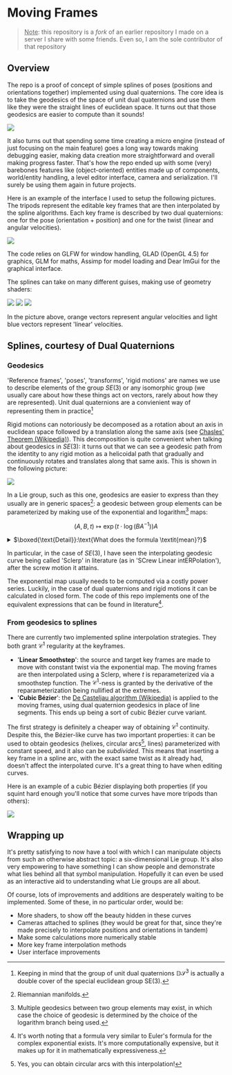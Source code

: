 # Moving Frames

$$
% If you see this text, then your browser isn't rendering LATEX, which is used for some symbols in this document. Try with a different browser!
$$

> <u>Note</u>: this repository is a *fork* of an earlier repository I made on a server I share with some friends. Even so, I am the sole contributor of that repository

## Overview

The repo is a proof of concept of simple splines of poses (positions and orientations together) implemented using dual quaternions. The core idea is to take the geodesics of the space of unit dual quaternions and use them like they were the straight lines of euclidean space. It turns out that those geodesics are easier to compute than it sounds!

![](Screenshots/Curve02.png)

It also turns out that spending some time creating a micro engine (instead of just focusing on the main feature) goes a long way towards making debugging easier, making data creation more straightforward and overall making progress faster. That's how the repo ended up with some (very) barebones features like (object-oriented) entities made up of components, world/entity handling, a level editor interface, camera and serialization. I'll surely be using them again in future projects.

Here is an example of the interface I used to setup the following pictures. The tripods represent the editable key frames that are then interpolated by the spline algorithms. Each key frame is described by two dual quaternions: one for the pose (orientation + position) and one for the twist (linear and angular velocities).

![](Screenshots/Curve01.png)

The code relies on GLFW for window handling, GLAD (OpenGL 4.5) for graphics, GLM for maths, Assimp for model loading and Dear ImGui for the graphical interface.

The splines can take on many different guises, making use of geometry shaders:

![](Screenshots/Curve08.png)
![](Screenshots/Curve04.png)
![](Screenshots/Curve05.png)

In the picture above, orange vectors represent angular velocities and light blue vectors represent 'linear' velocities.

## Splines, courtesy of Dual Quaternions

### Geodesics

'Reference frames', 'poses', 'transforms', 'rigid motions' are names we use to describe elements of the group $SE(3)$ or any isomorphic group (we usually care about how these things act on vectors, rarely about how they are represented). Unit dual quaternions are a convienient way of representing them in practice[^1]

Rigid motions can notoriously be decomposed as a rotation about an axis in euclidean space followed by a translation along the same axis (see [Chasles' Theorem (Wikipedia)](https://en.wikipedia.org/wiki/Chasles%27_theorem_(kinematics))). This decomposition is quite convenient when talking about geodesics in $SE(3)$: it turns out that we can see a geodesic path from the identity to any rigid motion as a helicoidal path that gradually and continuously rotates and translates along that same axis. This is shown in the following picture:

![](Screenshots/Curve07.png)

In a Lie group, such as this one, geodesics are easier to express than they usually are in generic spaces[^2]: a geodesic between group elements can be parameterized by making use of the exponential and logarithm[^3] maps:

$$
\left( A,B,t \right) \longmapsto \exp\left( t \cdot \log \left( BA^{-1} \right) \right) A
$$

<details>
<summary>$\boxed{\text{Detail}}:\text{What does the formula \textit{mean}?}$</summary>
  Given elements $A$ and $B$ in the group, let's construct a curve from $A$ to $B$, parameterized by $t \in \left[0,1\right]$.
  First, take the group element that transforms $A$ into $B$. That is: <br />
  $\textcolor{orange}{BA^{-1}}$ <br />
  Then find the tangent vector which, when followed for $1$ second, brings us from the identity to the element $BA^{-1}$: <br />
  $\textcolor{orange}{\log \left( \textcolor{white}{BA^{-1}} \right)}$ <br />
  Based on the value of $t$, take just the first portion of this tangent vector: <br />
  $\textcolor{orange}{t \cdot} \log \left( BA^{-1} \right)$ <br />
  Now follow this vector along the group for $1$ second (or, equivalently, follow the vector $\log \left( BA^{-1} \right)$ for $t$ seconds: <br />
  $\textcolor{orange}{\exp \left( \textcolor{white}{t \cdot \log \left( BA^{-1} \right)} \right)}$ <br />
  This is now a geodesic curve connecting the identity to $BA^{-1}$. Let's move it from the identity to $A$, so that it connects $A$ to $B$: <br />
    $\exp \left( t \cdot \log \left( BA^{-1} \right) \right) \textcolor{orange}{A}$ <br />
  And there it is!
___
</details>

In particular, in the case of $SE(3)$, I have seen the interpolating geodesic curve being called 'Sclerp' in literature (as in 'SCrew Linear intERPolation'), after the screw motion it attains.

The exponential map usually needs to be computed via a costly power series. Luckily, in the case of dual quaternions and rigid motions it can be calculated in closed form. The code of this repo implements one of the equivalent expressions that can be found in literature[^4].

### From geodesics to splines

There are currently two implemented spline interpolation strategies. They both grant $\mathcal{C}^1$ regularity at the keyframes.

  * '__Linear Smoothstep__': the source and target key frames are made to move with constant twist via the exponential map. The moving frames are then interpolated using a Sclerp, where $t$ is reparameterized via a smoothstep function. The $\mathcal{C}^1$-ness is granted by the derivative of the reparameterization being nullified at the extremes.
  * '__Cubic Bézier__': the [De Casteljau algorithm (Wikipedia)](https://en.wikipedia.org/wiki/De_Casteljau%27s_algorithm) is applied to the moving frames, using dual quaternion geodesics in place of line segments. This ends up being a sort of cubic Bézier curve variant.

The first strategy is definitely a cheaper way of obtaining $\mathcal{C}^1$ continuity. Despite this, the Bézier-like curve has two important properties: it can be used to obtain geodesics (helixes, circular arcs[^5], lines) parameterized with constant speed, and it also can be *subdivided*. This means that inserting a key frame in a spline arc, with the exact same twist as it already had, doesn't affect the interpolated curve. It's a great thing to have when editing curves.

Here is an example of a cubic Bézier displaying both properties (if you squint hard enough you'll notice that some curves have more tripods than others):

![](Screenshots/Curve06.png)

## Wrapping up

It's pretty satisfying to now have a tool with which I can manipulate objects from such an otherwise abstract topic: a six-dimensional Lie group. It's also very empowering to have something I can show people and demonstrate what lies behind all that symbol manipulation. Hopefully it can even be used as an interactive aid to understanding what Lie groups are all about.

Of course, lots of improvements and additions are desperately waiting to be implemented. Some of these, in no particular order, would be: 
  * More shaders, to show off the beauty hidden in these curves
  * Cameras attached to splines (they would be great for that, since they're made precisely to interpolate positions and orientations in tandem)
  * Make some calculations more numerically stable
  * More key frame interpolation methods
  * User interface improvements

[^1]: Keeping in mind that the group of unit dual quaternions 𝔻&#119982;<sup>&#120805;</sup> is actually a double cover of the special euclidean group SE(3).
[^2]: Riemannian manifolds.
[^3]: Multiple geodesics between two group elements may exist, in which case the choice of geodesic is determined by the choice of the logarithm branch being used.
[^4]: It's worth noting that a formula very similar to Euler's formula for the complex exponential exists. It's more computationally expensive, but it makes up for it in mathematically expressiveness.
[^5]: Yes, you can obtain circular arcs with this interpolation!
